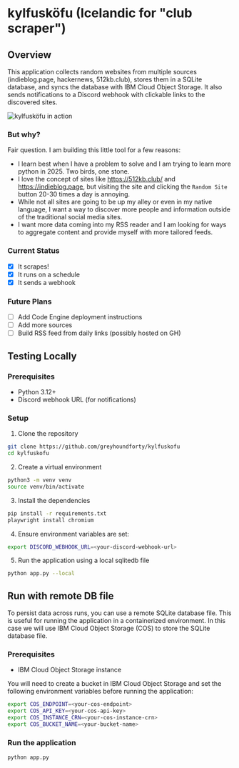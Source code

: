 # kylfusköfu (Icelandic for "club scraper")

## Overview

This application collects random websites from multiple sources (indieblog.page, hackernews, 512kb.club), stores them in a SQLite database, and syncs the database with IBM Cloud Object Storage. It also sends notifications to a Discord webhook with clickable links to the discovered sites.

![kylfusköfu in action](https://images.gh40-dev.systems/Capto_Capture-2025-03-19_12-43-20_PM.png)

### But why?

Fair question. I am building this little tool for a few reasons:

- I learn best when I have a problem to solve and I am trying to learn more python in 2025. Two birds, one stone.
- I love the concept of sites like https://512kb.club/ and https://indieblog.page, but visiting the site and clicking the `Random Site` button 20-30 times a day is annoying.
- While not all sites are going to be up my alley or even in my native language, I want a way to discover more people and information outside of the traditional social media sites.
- I want more data coming into my RSS reader and I am looking for ways to aggregate content and provide myself with more tailored feeds.

### Current Status

- [x] It scrapes!
- [x] It runs on a schedule
- [x] It sends a webhook

### Future Plans

- [ ] Add Code Engine deployment instructions
- [ ] Add more sources
- [ ] Build RSS feed from daily links (possibly hosted on GH)

## Testing Locally

### Prerequisites

- Python 3.12+
- Discord webhook URL (for notifications)

### Setup

1. Clone the repository

```bash
git clone https://github.com/greyhoundforty/kylfuskofu
cd kylfuskofu
```

2. Create a virtual environment

```bash
python3 -m venv venv
source venv/bin/activate
```

3. Install the dependencies

```bash
pip install -r requirements.txt
playwright install chromium
```

4. Ensure environment variables are set:

```bash
export DISCORD_WEBHOOK_URL=<your-discord-webhook-url>
```

5. Run the application using a local sqlitedb file

```bash
python app.py --local
```

## Run with remote DB file

To persist data across runs, you can use a remote SQLite database file. This is useful for running the application in a containerized environment. In this case we will use IBM Cloud Object Storage (COS) to store the SQLite database file.

### Prerequisites

- IBM Cloud Object Storage instance

You will need to create a bucket in IBM Cloud Object Storage and set the following environment variables before running the application:

```bash
export COS_ENDPOINT=<your-cos-endpoint>
export COS_API_KEY=<your-cos-api-key>
export COS_INSTANCE_CRN=<your-cos-instance-crn>
export COS_BUCKET_NAME=<your-bucket-name>
```

### Run the application

```bash
python app.py
```
